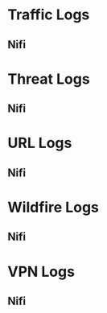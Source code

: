 # Traffic Logs
## Nifi

# Threat Logs
## Nifi

# URL Logs
## Nifi

# Wildfire Logs
## Nifi

# VPN Logs
## Nifi
